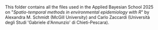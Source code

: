 This folder contains all the files used in the Applied Bayesian School 2025 on "_Spatio-temporal methods in environmental epidemiology with R_" by Alexandra M. Schmidt (McGill University) and
Carlo Zaccardi (Università degli Studi 'Gabriele d'Annunzio'​ di Chieti-Pescara).
